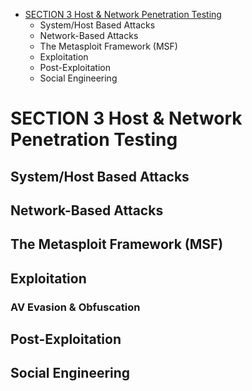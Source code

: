 - [SECTION 3 Host & Network Penetration Testing](#SECTION_3_Host_&_Network_Penetration_Testing)
  - System/Host Based Attacks
  - Network-Based Attacks
  - The Metasploit Framework (MSF)
  - Exploitation
  - Post-Exploitation
  - Social Engineering

# SECTION 3 Host & Network Penetration Testing

## System/Host Based Attacks

## Network-Based Attacks

## The Metasploit Framework (MSF)

## Exploitation
### AV Evasion & Obfuscation


## Post-Exploitation

## Social Engineering
